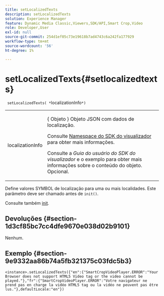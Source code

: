 ```yaml
---
title: setLocalizedTexts
description: setLocalizedTexts
solution: Experience Manager
feature: Dynamic Media Classic,Viewers,SDK/API,Smart Crop,Video
role: Developer,User
exl-id: null
source-git-commit: 254d1ef05c73e19618b7ad4743c6a242fa177929
workflow-type: tm+mt
source-wordcount: '56'
ht-degree: 1%

---
```


# setLocalizedTexts{#setlocalizedtexts}

` setLocalizedTexts( *`localizationInfo`*)`

<table id="table_896DFF34A68A403DB93A6D597461A573"> 
 <tbody> 
  <tr> 
   <td colname="col1"> <p> <span class="codeph"> <span class="varname"> localizationInfo </span> </span> </p> </td> 
   <td colname="col2"> <p> { <span class="codeph"> Objeto </span>} Objeto JSON com dados de localização. </p> <p>Consulte <a href="../../../c-html5-aem-asset-viewers/c-html5-aem-smartcropvideo/r-html5-aem-smartcropvideo-viewer-namespace.md#concept-679bfabb3e3e4c12a285c4e9c4144153" format="dita" scope="local"> Namespace do SDK do visualizador </a> para obter mais informações. </p> <p>Consulte a <i>Guia do usuário do SDK do visualizador</i> e o exemplo para obter mais informações sobre o conteúdo do objeto. Opcional. </p> </td> 
  </tr> 
 </tbody> 
</table>

Define valores SYMBOL de localização para uma ou mais localidades. Este parâmetro deve ser chamado antes de `init()`.

Consulte também [init](../../../c-html5-aem-asset-viewers/c-html5-aem-smartcropvideo/c-html5-aem-smartcropvideo-viewer-javascriptapiref/r-html5-aem-smartcropvideo-viewer-javascriptapiref-init.md#reference-3b570ba8b35045d6b30fb178c21a66c6).

## Devoluções {#section-1d3cf85bc7cc4dfe9670e038d02b9101}

Nenhum.

## Exemplo {#section-9e9332aa86b74a5fb321375c03fdc5b3}

```
<instance>.setLocalizedTexts({"en":{"SmartCropVideoPlayer.ERROR":"Your Browser does not support HTML5 Video tag or the video cannot be played."},"fr":{"SmartCropVideoPlayer.ERROR":"Votre navigateur ne prend pas en charge la vidéo HTML5 tag ou la vidéo ne peuvent pas être lus."},defaultLocale:"en"})
```
